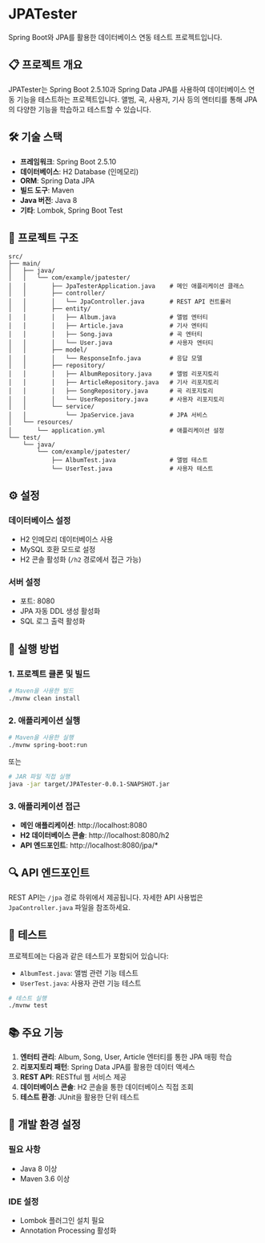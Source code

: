 # JPATester

Spring Boot와 JPA를 활용한 데이터베이스 연동 테스트 프로젝트입니다.

## 📋 프로젝트 개요

JPATester는 Spring Boot 2.5.10과 Spring Data JPA를 사용하여 데이터베이스 연동 기능을 테스트하는 프로젝트입니다.
앨범, 곡, 사용자, 기사 등의 엔터티를 통해 JPA의 다양한 기능을 학습하고 테스트할 수 있습니다.

## 🛠 기술 스택

-   **프레임워크**: Spring Boot 2.5.10
-   **데이터베이스**: H2 Database (인메모리)
-   **ORM**: Spring Data JPA
-   **빌드 도구**: Maven
-   **Java 버전**: Java 8
-   **기타**: Lombok, Spring Boot Test

## 📁 프로젝트 구조

```
src/
├── main/
│   ├── java/
│   │   └── com/example/jpatester/
│   │       ├── JpaTesterApplication.java    # 메인 애플리케이션 클래스
│   │       ├── controller/
│   │       │   └── JpaController.java       # REST API 컨트롤러
│   │       ├── entity/
│   │       │   ├── Album.java               # 앨범 엔터티
│   │       │   ├── Article.java             # 기사 엔터티
│   │       │   ├── Song.java                # 곡 엔터티
│   │       │   └── User.java                # 사용자 엔터티
│   │       ├── model/
│   │       │   └── ResponseInfo.java        # 응답 모델
│   │       ├── repository/
│   │       │   ├── AlbumRepository.java     # 앨범 리포지토리
│   │       │   ├── ArticleRepository.java   # 기사 리포지토리
│   │       │   ├── SongRepository.java      # 곡 리포지토리
│   │       │   └── UserRepository.java      # 사용자 리포지토리
│   │       └── service/
│   │           └── JpaService.java          # JPA 서비스
│   └── resources/
│       └── application.yml                  # 애플리케이션 설정
└── test/
    └── java/
        └── com/example/jpatester/
            ├── AlbumTest.java               # 앨범 테스트
            └── UserTest.java                # 사용자 테스트
```

## ⚙️ 설정

### 데이터베이스 설정

-   H2 인메모리 데이터베이스 사용
-   MySQL 호환 모드로 설정
-   H2 콘솔 활성화 (`/h2` 경로에서 접근 가능)

### 서버 설정

-   포트: 8080
-   JPA 자동 DDL 생성 활성화
-   SQL 로그 출력 활성화

## 🚀 실행 방법

### 1. 프로젝트 클론 및 빌드

```bash
# Maven을 사용한 빌드
./mvnw clean install
```

### 2. 애플리케이션 실행

```bash
# Maven을 사용한 실행
./mvnw spring-boot:run
```

또는

```bash
# JAR 파일 직접 실행
java -jar target/JPATester-0.0.1-SNAPSHOT.jar
```

### 3. 애플리케이션 접근

-   **메인 애플리케이션**: http://localhost:8080
-   **H2 데이터베이스 콘솔**: http://localhost:8080/h2
-   **API 엔드포인트**: http://localhost:8080/jpa/\*

## 🔍 API 엔드포인트

REST API는 `/jpa` 경로 하위에서 제공됩니다. 자세한 API 사용법은 `JpaController.java` 파일을 참조하세요.

## 🧪 테스트

프로젝트에는 다음과 같은 테스트가 포함되어 있습니다:

-   `AlbumTest.java`: 앨범 관련 기능 테스트
-   `UserTest.java`: 사용자 관련 기능 테스트

```bash
# 테스트 실행
./mvnw test
```

## 📚 주요 기능

1. **엔터티 관리**: Album, Song, User, Article 엔터티를 통한 JPA 매핑 학습
2. **리포지토리 패턴**: Spring Data JPA를 활용한 데이터 액세스
3. **REST API**: RESTful 웹 서비스 제공
4. **데이터베이스 콘솔**: H2 콘솔을 통한 데이터베이스 직접 조회
5. **테스트 환경**: JUnit을 활용한 단위 테스트

## 🔧 개발 환경 설정

### 필요 사항

-   Java 8 이상
-   Maven 3.6 이상

### IDE 설정

-   Lombok 플러그인 설치 필요
-   Annotation Processing 활성화
